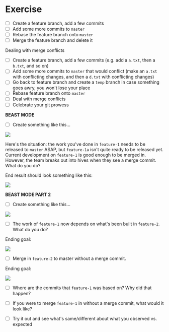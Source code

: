 # Exercise

- [ ] Create a feature branch, add a few commits
- [ ] Add some more commits to `master`
- [ ] Rebase the feature branch onto `master`
- [ ] Merge the feature branch and delete it

Dealing with merge conflicts

- [ ] Create a feature branch, add a few commits (e.g. add a `a.txt`, then a `b.txt`, and so on)
- [ ] Add some more commits to `master` that would conflict (make an `a.txt` with conflicting changes, and then a `d.txt` with conflicting changes)
- [ ] Go back to feature branch and create a `temp` branch in case something goes awry, you won't lose your place
- [ ] Rebase feature branch onto `master`
- [ ] Deal with merge conflicts
- [ ] Celebrate your git prowess

**BEAST MODE**

- [ ] Create something like this...

![](https://user-images.githubusercontent.com/5187404/53471626-28d32e00-3a1a-11e9-9bc1-bf4462735ab1.png)

Here's the situation: the work you've done in `feature-1` needs to be released to `master` ASAP, but `feature-1a` isn't quite ready to be released yet. Current development on `feature-1` is good enough to be merged in. However, the team breaks out into hives when they see a merge commit. What do you do?

End result should look something like this:

![](https://user-images.githubusercontent.com/5187404/53471800-b7e04600-3a1a-11e9-8213-c5fa0d8776e7.png)

**BEAST MODE PART 2**

- [ ] Create something like this...

![](https://user-images.githubusercontent.com/5187404/53473002-21ae1f00-3a1e-11e9-8c7f-dced15267517.png)

- [ ] The work of `feature-1` now depends on what's been built in `feature-2`. What do you do?

Ending goal:

![](https://user-images.githubusercontent.com/5187404/53473179-85384c80-3a1e-11e9-9d5e-644f25a831b4.png)

- [ ] Merge in `feature-2` to master without a merge commit.

Ending goal:

![](https://user-images.githubusercontent.com/5187404/53473331-f972f000-3a1e-11e9-9ba2-b349ee55b97e.png)

- [ ] Where are the commits that `feature-1` was based on? Why did that happen?
- [ ] If you were to merge `feature-1` in without a merge commit, what would it look like?
- [ ] Try it out and see what's same/different about what you observed vs. expected

